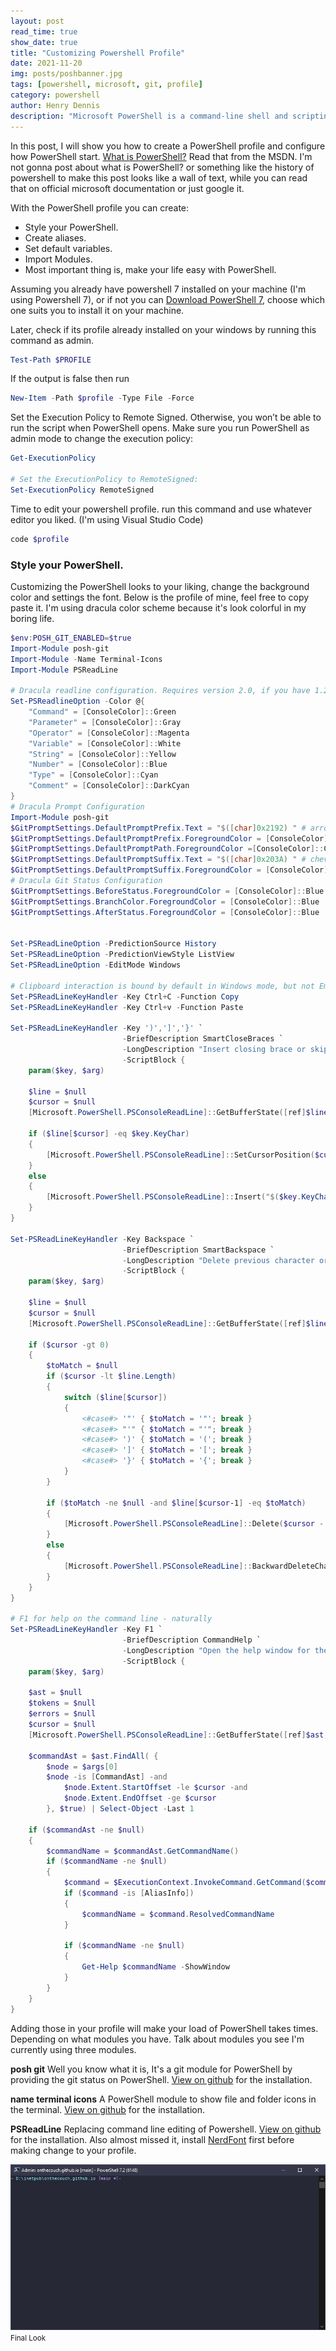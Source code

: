 ```yaml
---
layout: post
read_time: true
show_date: true
title: "Customizing Powershell Profile"
date: 2021-11-20
img: posts/poshbanner.jpg
tags: [powershell, microsoft, git, profile]
category: powershell
author: Henry Dennis
description: "Microsoft PowerShell is a command-line shell and scripting language designed especially for system administration."
---
```

In this post, I will show you how to create a PowerShell profile and configure how PowerShell start. [What is PowerShell?](https://docs.microsoft.com/en-us/powershell/scripting/overview?view=powershell-7.2) Read that from the MSDN. I'm not gonna post about what is PowerShell? or something like the history of powershell to make this post looks like a wall of text, while you can read that on official microsoft documentation or just google it.

With the PowerShell profile you can create:
* Style your PowerShell.
* Create aliases.
* Set default variables.
* Import Modules.
* Most important thing is, make your life easy with PowerShell.

Assuming you already have powershell 7 installed on your machine (I'm using Powershell 7), or if not you can [Download PowerShell 7](https://docs.microsoft.com/en-us/powershell/scripting/install/installing-powershell-on-windows?view=powershell-7.2), choose which one suits you to install it on your machine. 

Later, check if its profile already installed on your windows by running this command as admin.
```powershell
Test-Path $PROFILE
```

If the output is false then run
```powershell
New-Item -Path $profile -Type File -Force
```

Set the Execution Policy to Remote Signed. Otherwise, you won’t be able to run the script when PowerShell opens. Make sure you run PowerShell as admin mode to change the execution policy:
```powershell
Get-ExecutionPolicy

# Set the ExecutionPolicy to RemoteSigned:
Set-ExecutionPolicy RemoteSigned
```
Time to edit your powershell profile. run this command and use whatever editor you liked. (I'm using Visual Studio Code)
```powershell
code $profile
```
### Style your PowerShell.

Customizing the PowerShell looks to your liking, change the background color and settings the font. Below is the profile of mine, feel free to copy paste it. I'm using dracula color scheme because it's look colorful in my boring life.

```powershell
$env:POSH_GIT_ENABLED=$true
Import-Module posh-git
Import-Module -Name Terminal-Icons
Import-Module PSReadLine

# Dracula readline configuration. Requires version 2.0, if you have 1.2 convert to `Set-PSReadlineOption -TokenType`
Set-PSReadlineOption -Color @{
    "Command" = [ConsoleColor]::Green
    "Parameter" = [ConsoleColor]::Gray
    "Operator" = [ConsoleColor]::Magenta
    "Variable" = [ConsoleColor]::White
    "String" = [ConsoleColor]::Yellow
    "Number" = [ConsoleColor]::Blue
    "Type" = [ConsoleColor]::Cyan
    "Comment" = [ConsoleColor]::DarkCyan
}
# Dracula Prompt Configuration
Import-Module posh-git
$GitPromptSettings.DefaultPromptPrefix.Text = "$([char]0x2192) " # arrow unicode symbol
$GitPromptSettings.DefaultPromptPrefix.ForegroundColor = [ConsoleColor]::Green
$GitPromptSettings.DefaultPromptPath.ForegroundColor =[ConsoleColor]::Cyan
$GitPromptSettings.DefaultPromptSuffix.Text = "$([char]0x203A) " # chevron unicode symbol
$GitPromptSettings.DefaultPromptSuffix.ForegroundColor = [ConsoleColor]::Magenta
# Dracula Git Status Configuration
$GitPromptSettings.BeforeStatus.ForegroundColor = [ConsoleColor]::Blue
$GitPromptSettings.BranchColor.ForegroundColor = [ConsoleColor]::Blue
$GitPromptSettings.AfterStatus.ForegroundColor = [ConsoleColor]::Blue


Set-PSReadLineOption -PredictionSource History
Set-PSReadLineOption -PredictionViewStyle ListView
Set-PSReadLineOption -EditMode Windows

# Clipboard interaction is bound by default in Windows mode, but not Emacs mode.
Set-PSReadLineKeyHandler -Key Ctrl+C -Function Copy
Set-PSReadLineKeyHandler -Key Ctrl+v -Function Paste

Set-PSReadLineKeyHandler -Key ')',']','}' `
                         -BriefDescription SmartCloseBraces `
                         -LongDescription "Insert closing brace or skip" `
                         -ScriptBlock {
    param($key, $arg)

    $line = $null
    $cursor = $null
    [Microsoft.PowerShell.PSConsoleReadLine]::GetBufferState([ref]$line, [ref]$cursor)

    if ($line[$cursor] -eq $key.KeyChar)
    {
        [Microsoft.PowerShell.PSConsoleReadLine]::SetCursorPosition($cursor + 1)
    }
    else
    {
        [Microsoft.PowerShell.PSConsoleReadLine]::Insert("$($key.KeyChar)")
    }
}

Set-PSReadLineKeyHandler -Key Backspace `
                         -BriefDescription SmartBackspace `
                         -LongDescription "Delete previous character or matching quotes/parens/braces" `
                         -ScriptBlock {
    param($key, $arg)

    $line = $null
    $cursor = $null
    [Microsoft.PowerShell.PSConsoleReadLine]::GetBufferState([ref]$line, [ref]$cursor)

    if ($cursor -gt 0)
    {
        $toMatch = $null
        if ($cursor -lt $line.Length)
        {
            switch ($line[$cursor])
            {
                <#case#> '"' { $toMatch = '"'; break }
                <#case#> "'" { $toMatch = "'"; break }
                <#case#> ')' { $toMatch = '('; break }
                <#case#> ']' { $toMatch = '['; break }
                <#case#> '}' { $toMatch = '{'; break }
            }
        }

        if ($toMatch -ne $null -and $line[$cursor-1] -eq $toMatch)
        {
            [Microsoft.PowerShell.PSConsoleReadLine]::Delete($cursor - 1, 2)
        }
        else
        {
            [Microsoft.PowerShell.PSConsoleReadLine]::BackwardDeleteChar($key, $arg)
        }
    }
}

# F1 for help on the command line - naturally
Set-PSReadLineKeyHandler -Key F1 `
                         -BriefDescription CommandHelp `
                         -LongDescription "Open the help window for the current command" `
                         -ScriptBlock {
    param($key, $arg)

    $ast = $null
    $tokens = $null
    $errors = $null
    $cursor = $null
    [Microsoft.PowerShell.PSConsoleReadLine]::GetBufferState([ref]$ast, [ref]$tokens, [ref]$errors, [ref]$cursor)

    $commandAst = $ast.FindAll( {
        $node = $args[0]
        $node -is [CommandAst] -and
            $node.Extent.StartOffset -le $cursor -and
            $node.Extent.EndOffset -ge $cursor
        }, $true) | Select-Object -Last 1

    if ($commandAst -ne $null)
    {
        $commandName = $commandAst.GetCommandName()
        if ($commandName -ne $null)
        {
            $command = $ExecutionContext.InvokeCommand.GetCommand($commandName, 'All')
            if ($command -is [AliasInfo])
            {
                $commandName = $command.ResolvedCommandName
            }

            if ($commandName -ne $null)
            {
                Get-Help $commandName -ShowWindow
            }
        }
    }
}
```

Adding those in your profile will make your load of PowerShell takes times. Depending on what modules you have. Talk about modules you see I'm currently using three modules.

**posh git**
Well you know what it is, It's a git module for PowerShell by providing the git status on PowerShell. [View on github](https://github.com/dahlbyk/posh-git) for the installation.

**name terminal icons**
A PowerShell module to show file and folder icons in the terminal. [View on github](https://github.com/devblackops/Terminal-Icons) for the installation.

**PSReadLine**
Replacing command line editing of Powershell. [View on github](https://github.com/PowerShell/PSReadLine) for the installation. Also almost missed it, install [NerdFont](https://www.nerdfonts.com/font-downloads) first before making change to your profile.

![Final Look](./assets/img/posts/posh.jpg)
<small>Final Look </small>